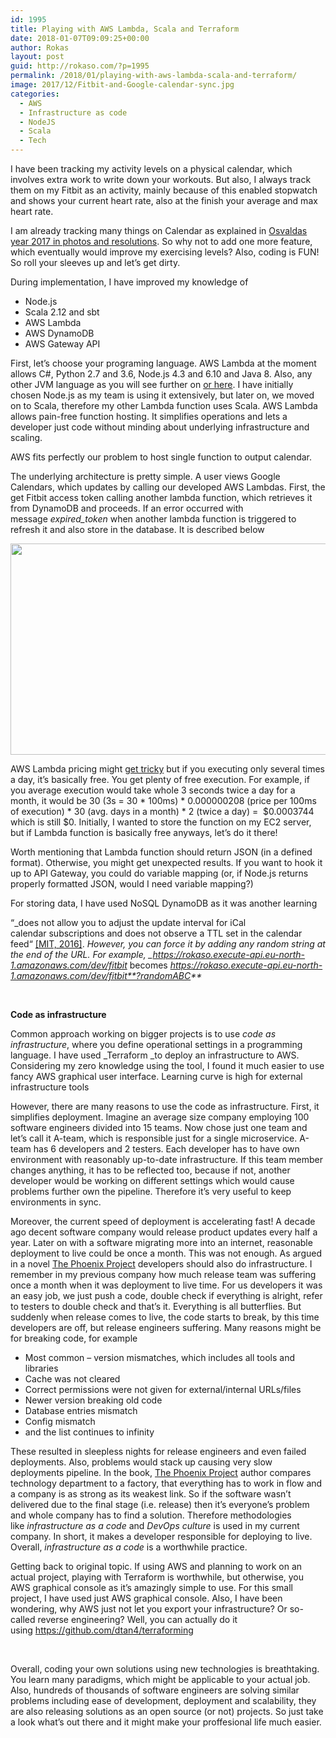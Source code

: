 ```yaml
---
id: 1995
title: Playing with AWS Lambda, Scala and Terraform
date: 2018-01-07T09:09:25+00:00
author: Rokas
layout: post
guid: http://rokaso.com/?p=1995
permalink: /2018/01/playing-with-aws-lambda-scala-and-terraform/
image: 2017/12/Fitbit-and-Google-calendar-sync.jpg
categories:
  - AWS
  - Infrastructure as code
  - NodeJS
  - Scala
  - Tech
---
```


I have been tracking my activity levels on a physical calendar, which involves extra work to write down your workouts. But also, I always track them on my Fitbit as an activity, mainly because of this enabled stopwatch and shows your current heart rate, also at the finish your average and max heart rate.

I am already tracking many things on Calendar as explained in <a href="http://rokaso.com/2017/12/osvaldas-year-2017-in-photos-and-resolutions/" target="_blank" rel="noopener">Osvaldas year 2017 in photos and resolutions</a>. So why not to add one more feature, which eventually would improve my exercising levels? Also, coding is FUN! So roll your sleeves up and let&#8217;s get dirty.

During implementation, I have improved my knowledge of

- Node.js
- Scala 2.12 and sbt
- AWS Lambda
- AWS DynamoDB
- AWS Gateway API

First, let&#8217;s choose your programing language. AWS Lambda at the moment allows C#, Python 2.7 and 3.6, Node.js 4.3 and 6.10 and Java 8. Also, any other JVM language as you will see further on [or here](https://aws.amazon.com/blogs/compute/writing-aws-lambda-functions-in-scala/). I have initially chosen Node.js as my team is using it extensively, but later on, we moved on to Scala, therefore my other Lambda function uses Scala. AWS Lambda allows pain-free function hosting. It simplifies operations and lets a developer just code without minding about underlying infrastructure and scaling.

AWS fits perfectly our problem to host single function to output calendar.

The underlying architecture is pretty simple. A user views Google Calendars, which updates by calling our developed AWS Lambdas. First, the get Fitbit access token calling another lambda function, which retrieves it from DynamoDB and proceeds. If an error occurred with message *expired_token* when another lambda function is triggered to refresh it and also store in the database. It is described below

[<img class="alignnone size-medium wp-image-1998" src="https://images.rokaso.com/2017/12/Fitbit-and-Google-calendar-sync-600x338.jpg" alt="" width="600" height="338"  sizes="(max-width: 600px) 100vw, 600px" />](2017/12/Fitbit-and-Google-calendar-sync.jpg)

AWS Lambda pricing might [get tricky](https://aws.amazon.com/lambda/pricing/) but if you executing only several times a day, it&#8217;s basically free. You get plenty of free execution. For example, if you average execution would take whole 3 seconds twice a day for a month, it would be 30 (3s = 30 \* 100ms) \* 0.000000208 (price per 100ms of execution) \* 30 (avg. days in a month) \* 2 (twice a day) =  $0.0003744 which is still $0. Initially, I wanted to store the function on my EC2 server, but if Lambda function is basically free anyways, let&#8217;s do it there!

Worth mentioning that Lambda function should return JSON (in a defined format). Otherwise, you might get unexpected results. If you want to hook it up to API Gateway, you could do variable mapping (or, if Node.js returns properly formatted JSON, would I need variable mapping?)

For storing data, I have used NoSQL DynamoDB as it was another learning

<span class="st">&#8220;</span>_<span class="st">does not allow you to adjust the update interval for iCal calendar subscriptions and does not observe a TTL set in the calendar feed</span>&#8220; [[MIT, 2016]](http://kb.mit.edu/confluence/display/istcontrib/How+to+change+the+update+frequency+of+a+calendar+I+am+subscribing+to). _However, you can force it by adding any random string at the end of the URL. For example, \_https://rokaso.execute-api.eu-north-1.amazonaws.com/dev/fitbit_ becomes _https://rokaso.execute-api.eu-north-1.amazonaws.com/dev/fitbit**?randomABC**_

&nbsp;

**Code as infrastructure**

Common approach working on bigger projects is to use *code as infrastructure*, where you define operational settings in a programming language. I have used _Terraform _to deploy an infrastructure to AWS. Considering my zero knowledge using the tool, I found it much easier to use fancy AWS graphical user interface. Learning curve is high for external infrastructure tools

However, there are many reasons to use the code as infrastructure. First, it simplifies deployment. Imagine an average size company employing 100 software engineers divided into 15 teams. Now chose just one team and let&#8217;s call it A-team, which is responsible just for a single microservice. A-team has 6 developers and 2 testers. Each developer has to have own environment with reasonably up-to-date infrastructure. If this team member changes anything, it has to be reflected too, because if not, another developer would be working on different settings which would cause problems further own the pipeline. Therefore it&#8217;s very useful to keep environments in sync.

Moreover, the current speed of deployment is accelerating fast! A decade ago decent software company would release product updates every half a year. Later on with a software migrating more into an internet, reasonable deployment to live could be once a month. This was not enough. As argued in a novel [The Phoenix Project](https://www.amazon.co.uk/Phoenix-Project-DevOps-Helping-Business/dp/B00VBEBRK6) developers should also do infrastructure. I remember in my previous company how much release team was suffering once a month when it was deployment to live time. For us developers it was an easy job, we just push a code, double check if everything is alright, refer to testers to double check and that&#8217;s it. Everything is all butterflies. But suddenly when release comes to live, the code starts to break, by this time developers are off, but release engineers suffering. Many reasons might be for breaking code, for example

- Most common &#8211; version mismatches, which includes all tools and libraries
- Cache was not cleared
- Correct permissions were not given for external/internal URLs/files
- Newer version breaking old code
- Database entries mismatch
- Config mismatch
- and the list continues to infinity

These resulted in sleepless nights for release engineers and even failed deployments. Also, problems would stack up causing very slow deployments pipeline. In the book, [The Phoenix Project](https://www.amazon.co.uk/Phoenix-Project-DevOps-Helping-Business/dp/B00VBEBRK6) author compares technology department to a factory, that everything has to work in flow and a company is as strong as its weakest link. So if the software wasn&#8217;t delivered due to the final stage (i.e. release) then it&#8217;s everyone&#8217;s problem and whole company has to find a solution. Therefore methodologies like *infrastructure as a code* and *DevOps culture* is used in my current company. In short, it makes a developer responsible for deploying to live. Overall, *infrastructure as a code* is a worthwhile practice.

Getting back to original topic. If using AWS and planning to work on an actual project, playing with Terraform is worthwhile, but otherwise, you AWS graphical console as it&#8217;s amazingly simple to use. For this small project, I have used just AWS graphical console. Also, I have been wondering, why AWS just not let you export your infrastructure? Or so-called reverse engineering? Well, you can actually do it using https://github.com/dtan4/terraforming

&nbsp;

Overall, coding your own solutions using new technologies is breathtaking. You learn many paradigms, which might be applicable to your actual job. Also, hundreds of thousands of software engineers are solving similar problems including ease of development, deployment and scalability, they are also releasing solutions as an open source (or not) projects. So just take a look what&#8217;s out there and it might make your proffesional life much easier.
